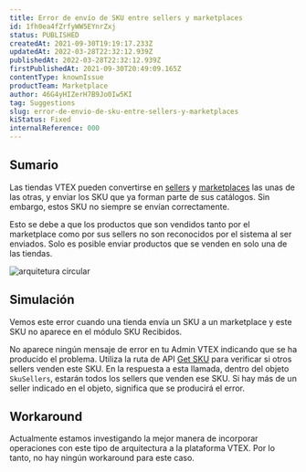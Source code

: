 ```yaml
---
title: Error de envío de SKU entre sellers y marketplaces
id: 1fh0ea4fZrfyWW5EYnrZxj
status: PUBLISHED
createdAt: 2021-09-30T19:19:17.233Z
updatedAt: 2022-03-28T22:32:12.939Z
publishedAt: 2022-03-28T22:32:12.939Z
firstPublishedAt: 2021-09-30T20:49:09.165Z
contentType: knownIssue
productTeam: Marketplace
author: 46G4yHIZerH7B9Jo0Iw5KI
tag: Suggestions
slug: error-de-envio-de-sku-entre-sellers-y-marketplaces
kiStatus: Fixed
internalReference: 000
---
```


## Sumario

Las tiendas VTEX pueden convertirse en [sellers](https://help.vtex.com/es/tutorial/estrategias-de-marketplace-na-vtex--tutorials_402?&utm_source=autocomplete#como-seller-vtex) y [marketplaces](https://help.vtex.com/es/tutorial/estrategias-de-marketplace-na-vtex--tutorials_402?&utm_source=autocomplete#ser-un-marketplace-vtex) las unas de las otras, y enviar los SKU que ya forman parte de sus catálogos. Sin embargo, estos SKU no siempre se envían correctamente. 

Esto se debe a que los productos que son vendidos tanto por el marketplace como por sus sellers no son reconocidos por el sistema al ser enviados. Solo es posible enviar productos que se venden en solo una de las tiendas.

![arquitetura circular](https://images.ctfassets.net/alneenqid6w5/56mCQjosVr8YmmMpcv67gj/8fde1676b4fb9b405e56b4e52689f982/arquitetura_circular.JPG)

## Simulación

Vemos este error cuando una tienda envía un SKU a un marketplace y este SKU no aparece en el módulo SKU Recibidos. 

No aparece ningún mensaje de error en tu Admin VTEX indicando que se ha producido el problema.  Utiliza la ruta de API [Get SKU](https://developers.vtex.com/vtex-rest-api/reference/catalog-api-sku#catalog-api-get-sku) para verificar si otros sellers venden este SKU. En la respuesta a esta llamada, dentro del objeto `SkuSellers`, estarán todos los sellers que venden ese SKU. Si hay más de un seller indicado en el objeto, significa que se producirá el error.

## Workaround

Actualmente estamos investigando la mejor manera de incorporar operaciones con este tipo de arquitectura a la plataforma VTEX. Por lo tanto, no hay ningún workaround para este caso. 

